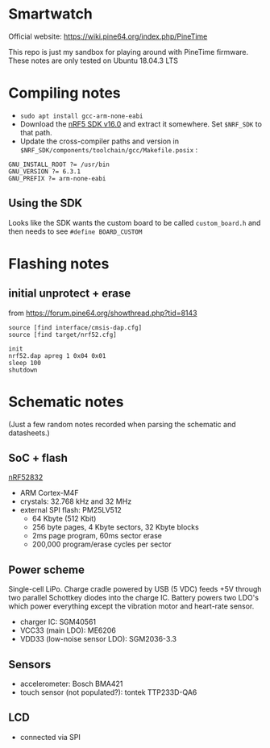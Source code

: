 # Smartwatch
Official website: https://wiki.pine64.org/index.php/PineTime

This repo is just my sandbox for playing around with PineTime firmware.
These notes are only tested on Ubuntu 18.04.3 LTS

# Compiling notes
 * `sudo apt install gcc-arm-none-eabi`
 * Download the [nRF5 SDK v16.0](https://www.nordicsemi.com/Software-and-Tools/Software/nRF5-SDK) and extract it somewhere. Set `$NRF_SDK` to that path.
 * Update the cross-compiler paths and version in `$NRF_SDK/components/toolchain/gcc/Makefile.posix`  :
```
GNU_INSTALL_ROOT ?= /usr/bin
GNU_VERSION ?= 6.3.1
GNU_PREFIX ?= arm-none-eabi
```

## Using the SDK
Looks like the SDK wants the custom board to be called `custom_board.h` and
then needs to see `#define BOARD_CUSTOM`

# Flashing notes

## initial unprotect + erase
from https://forum.pine64.org/showthread.php?tid=8143

```
source [find interface/cmsis-dap.cfg]
source [find target/nrf52.cfg]

init
nrf52.dap apreg 1 0x04 0x01
sleep 100
shutdown
```

# Schematic notes
(Just a few random notes recorded when parsing the schematic and datasheets.)

## SoC + flash
[nRF52832](https://www.nordicsemi.com/Products/Low-power-short-range-wireless/nRF52832)
 * ARM Cortex-M4F
 * crystals: 32.768 kHz and 32 MHz
 * external SPI flash: PM25LV512
   * 64 Kbyte (512 Kbit)
   * 256 byte pages, 4 Kbyte sectors, 32 Kbyte blocks
   * 2ms page program, 60ms sector erase
   * 200,000 program/erase cycles per sector

## Power scheme
Single-cell LiPo. Charge cradle powered by USB (5 VDC) feeds +5V through two
parallel Schottkey diodes into the charge IC. Battery powers two LDO's which
power everything except the vibration motor and heart-rate sensor.
 * charger IC: SGM40561
 * VCC33 (main LDO): ME6206
 * VDD33 (low-noise sensor LDO): SGM2036-3.3

## Sensors
 * accelerometer: Bosch BMA421
 * touch sensor (not populated?): tontek TTP233D-QA6

## LCD
 * connected via SPI
